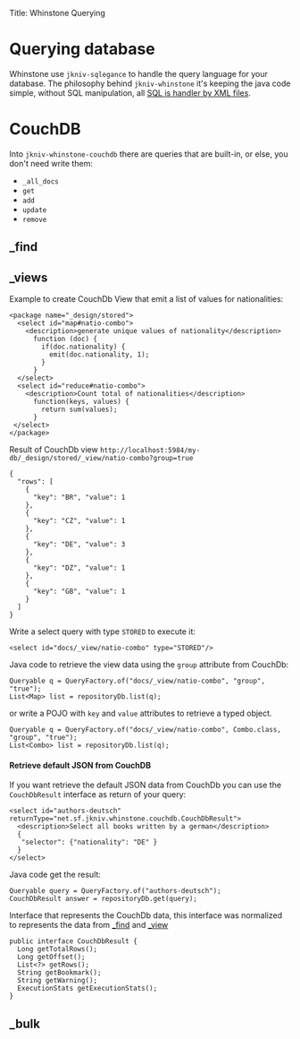 Title: Whinstone Querying


# Querying database

Whinstone use `jkniv-sqlegance` to handle the query language for your database. The philosophy behind `jkniv-whinstone` it's keeping the java code simple, without SQL manipulation, all [SQL is handler by XML files][1].


# CouchDB

Into `jkniv-whinstone-couchdb` there are queries that are built-in, or else, you don't need write them:

- `_all_docs`
- `get`
- `add`
- `update`
- `remove`


## _find


## _views


Example to create CouchDb View that emit a list of values for nationalities:
 
    <package name="_design/stored">
      <select id="map#natio-combo">
        <description>generate unique values of nationality</description>
          function (doc) {
            if(doc.nationality) {
              emit(doc.nationality, 1);
            }
          }
      </select>
      <select id="reduce#natio-combo">
        <description>Count total of nationalities</description>
          function(keys, values) {
            return sum(values);
          }
     </select>
    </package>
    
Result of CouchDb view `http://localhost:5984/my-db/_design/stored/_view/natio-combo?group=true`

    {
      "rows": [
        {
          "key": "BR", "value": 1
        },
        {
          "key": "CZ", "value": 1
        },
        {
          "key": "DE", "value": 3
        },
        {
          "key": "DZ", "value": 1
        },
        {
          "key": "GB", "value": 1
        }
      ]
    }
    
Write a select query with type `STORED` to execute it:
    
    <select id="docs/_view/natio-combo" type="STORED"/>

Java code to retrieve the view data using the `group` attribute from CouchDb:

    Queryable q = QueryFactory.of("docs/_view/natio-combo", "group", "true");
    List<Map> list = repositoryDb.list(q);

or write a POJO with `key` and `value` attributes to retrieve a typed object.

    Queryable q = QueryFactory.of("docs/_view/natio-combo", Combo.class, "group", "true");
    List<Combo> list = repositoryDb.list(q);


#### Retrieve default JSON from CouchDB

If you want retrieve the default JSON data from CouchDb you can use the `CouchDbResult` interface as return of your query:

    <select id="authors-deutsch" returnType="net.sf.jkniv.whinstone.couchdb.CouchDbResult">
      <description>Select all books written by a german</description>
      {
       "selector": {"nationality": "DE" }
      }
    </select>


Java code get the result:

    Queryable query = QueryFactory.of("authors-deutsch");
    CouchDbResult answer = repositoryDb.get(query);

Interface that represents the CouchDb data, this interface was normalized to represents the data from
[_find](https://docs.couchdb.org/en/stable/api/database/find.html "_find") and [_view](https://docs.couchdb.org/en/stable/api/ddoc/views.html  "_view")

    public interface CouchDbResult {
      Long getTotalRows();
      Long getOffset();
      List<?> getRows();
      String getBookmark();
      String getWarning();
      ExecutionStats getExecutionStats();
    }


## _bulk



[1]: http://jkniv.sourceforge.net/jkniv-sqlegance/index.html "SQL is handler by XML files"